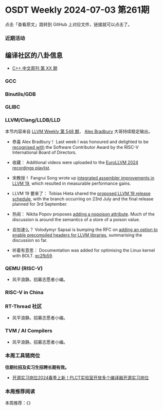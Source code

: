 # OSDT Weekly 2024-07-03 第261期

点击「查看原文」跳转到 GitHub 上对应文件，链接就可以点击了。

### 近期活动

## 编译社区的八卦信息

- [C++ 中文周刊 第 XX 期]()

### GCC

### Binutils/GDB

### GLIBC

### LLVM/Clang/LLDB/LLD

本节内容来自 [LLVM Weekly 第 548 期](http://llvmweekly.org/issue/548)，
[Alex Bradbury](https://www.linkedin.com/in/alex-bradbury/) 大哥持续稳定输出。

* 恭喜 Alex Bradbury！ Last week I was honoured and delighted to be [recognised with](https://www.linkedin.com/feed/update/urn:li:activity:7212466966312202241/) the Software Contributor Award by the RISC-V International Board of Directors.

* 收藏： Additional videos were uploaded to the [EuroLLVM 2024 recordings playlist](https://www.youtube.com/playlist?list=PL_R5A0lGi1ADpNfgC8SHm9O73s3PfeJGo).

* 宋教授！ Fangrui Song wrote up [integrated assembler improvements in LLVM 19](https://maskray.me/blog/2024-06-30-integrated-assembler-improvements-in-llvm-19), which resulted in measurable performance gains.

* LLVM 19 要来了： Tobias Hieta shared the [proposed LLVM 19 release schedule](https://discourse.llvm.org/t/llvm-19-release-schedule-and-planning/79828), with the branch occurring on 23rd July and the final release planned for 3rd September.

* 热闹： Nikita Popov proposes [adding a nopoison attribute](https://discourse.llvm.org/t/rfc-add-nopoison-attribute-metadata/79833).  Much of the discussion is around the semantics of a store of a poison value.

* 会加速么？ Volodymyr Sapsai is bumping the RFC on [adding an option to enable precompiled headers for LLVM libraries](https://discourse.llvm.org/t/rfc-cmake-adding-an-option-to-enable-precompiled-headers-for-llvm-libraries/78925/5), summarising the discussion so far.

* 听着有意思： Documentation was added for optimising the Linux kernel with BOLT.
  [ec2fb59](https://github.com/llvm/llvm-project/commit/ec2fb59e6c12).

### QEMU (RISC-V)

- 风平浪静。招募志愿者小编。

### RISC-V in China

### RT-Thread 社区

- 风平浪静。招募志愿者小编。

### TVM / AI Compilers

- 风平浪静。招募志愿者小编。

### 本周工具链岗位

**往期社招及实习生招聘长期有效。**

- [开源实习岗位2024春季上新！PLCT实验室开放多个编译器开源实习岗位](https://mp.weixin.qq.com/s/D-l7hE2S-21NCAZsVqPzMA)

### 本周推荐阅读

本周推荐：《》
